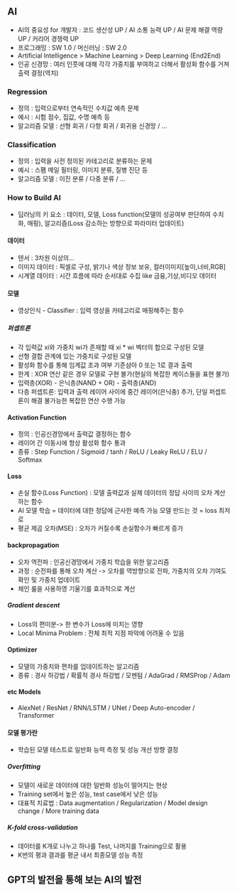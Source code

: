 ## AI
 - AI의 중요성 for 개발자 : 코드 생산성 UP / AI 소통 능력 UP / AI 문제 해결 역량 UP / 커리어 경쟁력 UP
 - 프로그래밍 : SW 1.0  /  머신러닝 : SW 2.0
 - Artificial Intelligence > Machine Learning > Deep Learning (End2End)
 - 인공 신경망 : 여러 인풋에 대해 각각 가중치를 부여하고 더해서 활성화 함수를 거쳐 출력 결정(역치)
### Regression
 - 정의 : 입력으로부터 연속적인 수치값 예측 문제
 - 예시 : 시험 점수, 집값, 수명 예측 등
 - 알고리즘 모델 : 선형 회귀 / 다항 회귀 / 회귀용 신경망 / ...

### Classification
 - 정의 : 입력을 사전 정의된 카테고리로 분류하는 문제
 - 예시 : 스팸 메일 필터링, 이미지 분류, 질병 진단 등
 - 알고리즘 모델 : 이진 분류 / 다중 분류 / ...

### How to Build AI
 - 딥러닝의 키 요소 : 데이터, 모델, Loss function(모델의 성공여부 판단하여 수치화, 매핑), 알고리즘(Loss 감소하는 방향으로 파라미터 업데이트)

#### 데이터
 - 텐서 : 3차원 이상의...
 - 이미지 데이터 : 픽셀로 구성, 밝기나 색상 정보 보유, 컬러이미지[높이,너비,RGB]
 - 시계열 데이터 : 시간 흐름에 따라 순서대로 수집 like 금융,기상,비디오 데이터

#### 모델
 - 영상인식 - Classifier : 입력 영상을 카테고리로 매핑해주는 함수

##### 퍼셉트론 
 - 각 입력값 xi와 가중치 wi가 존재할 때 xi * wi 벡터의 합으로 구성된 모델
 - 선형 결합 관계에 있는 가중치로 구성된 모델
 - 활성화 함수를 통해 임계값 초과 여부 기준삼아 0 또는 1로 결과 출력
 - 한계 : XOR 연산 같은 경우 모델로 구현 불가(현실의 복잡한 케이스들을 표현 불가) 
 - 입력층(XOR) - 은닉층(NAND + OR) - 출력층(AND)
 - 다층 퍼셉트론: 입력과 출력 레이어 사이에 중간 레이어(은닉충) 추가, 단일 퍼셉트론이 해결 불가능한 복잡한 연산 수행 가능

#### Activation Function
 - 정의 : 인공신경망에서 출력값 결정하는 함수
 - 레이어 간 이동시에 항상 활성화 함수 통과
 - 종류 : Step Function / Sigmoid / tanh / ReLU / Leaky ReLU / ELU / Softmax

#### Loss
 - 손실 함수(Loss Function) : 모델 출력값과 실제 데이터의 정답 사이의 오차 계산하는 함수
 - AI 모델 학습 = 데이터에 대한 정답에 근사한 예측 가능 모델 만드는 것 = loss 최저로
 - 평균 제곱 오차(MSE) : 오차가 커질수록 손실함수가 빠르게 증가

#### backpropagation
 - 오차 역전파 : 인공신경망에서 가중치 학습을 위한 알고리즘
 - 과정 : 순전파를 통해 오차 계산 -> 오차를 역방향으로 전파, 가중치의 오차 기여도 확인 및 가중치 업데이트
 - 체인 룰을 사용하영 기울기를 효과적으로 계산

##### Gradient descent
 - Loss의 편미분-> 한 변수가 Loss에 미치는 영향
 - Local Minima Problem : 전체 최적 지점 파악에 어려울 수 있음

#### Optimizer
 - 모델의 가중치와 편차를 업데이트하는 알고리즘
 - 종류 : 경사 하강법 / 확률적 경사 하강법 / 모멘텀 / AdaGrad / RMSProp / Adam

#### etc Models
 - AlexNet / ResNet / RNN/LSTM / UNet / Deep Auto-encoder / Transformer

#### 모델 평가란
 - 학습된 모델 테스트로 일반화 능력 측정 및 성능 개선 방향 결정

##### Overfitting
 - 모델이 새로운 데이터에 대한 일반화 성능이 떨어지는 현상
 - Training set에서 높은 성능, test case에서 낮은 성능
 - 대표적 치료법 : Data augmentation / Regularization / Model design change / More training data

##### K-fold cross-validation
 - 데이터를 K개로 나누고 하나를 Test, 나머지를 Training으로 활용
 - K번의 평과 결과를 평균 내서 최종모델 성능 측정


## GPT의 발전을 통해 보는 AI의 발전